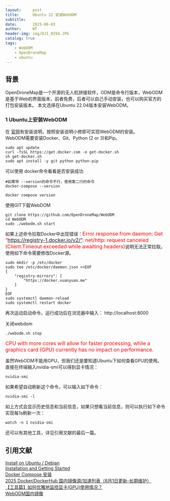 ```yaml
---
layout:     post
title:      Ubuntu 22 安装WebODM
subtitle:   
date:       2025-06-03
author:     WT
header-img: img/DJI_0294.JPG
catalog: true
tags:
    - WebDOM
    - OpenDroneMap
    - ubuntu          
---  
```


## 背景

OpenDroneMap是一个开源的无人机拼接软件，ODM是命令行版本，WebODM是基于Web的界面版本，前者免费，后者可以自己手动安装，也可以购买官方的打包安装版本。
本文选择在Ubuntu 22.04版本安装WebODM。

### 1 Ubuntu上安装WebODM
在 [官网](https://docs.opendronemap.org/installation/#linux)有安装说明，按照安装说明小修即可实现WebODM的安装。  
WebODM需要安装Docker、Git、Python (2 or 3)和Pip。
```
sudo apt update
curl -fsSL https://get.docker.com -o get-docker.sh
sh get-docker.sh
sudo apt install -y git python python-pip
```
可以使用 docker命令看看是否安装成功  
```
#如果带 --version的命令不行，使用第二行的命令
docker-compose --version

docker compose version

```
使用GIT下载WebDOM
```
git clone https://github.com/OpenDroneMap/WebODM
cd WebODM
sudo ./webodm.sh start
```
如果上述命令拉取Docker中出现错误：<font size=3 color=Red>Error response from daemon: Get “https://registry-1.docker.io/v2/”: net/http: request canceled (Client.Timeout exceeded while awaiting headers)</font>说明无法正常拉取。使用如下命令需要修改Docker源。
```
sudo mkdir -p /etc/docker
sudo tee /etc/docker/daemon.json <<EOF
{
    "registry-mirrors": [
        "https://docker.xuanyuan.me"
    ]
}
EOF
sudo systemctl daemon-reload
sudo systemctl restart docker
```

再次运动启动命令，运行成功后在浏览器中输入： http://localhost:8000


关闭webdom
```
./webodm.sh stop
```
<font size=3 color=Red>CPU with more cores will allow for faster processing, while a graphics card (GPU) currently has no impact on performance.</font>

虽然WebODM不能用GPU，但我们还是要知道Ubuntu下如何查看GPU的使用。
直接在终端输入nvidia-smi可以得到显卡情况：
```
nvidia-smi
```
如果希望自动刷新这个命令，可以输入如下命令：
```
nvidia-smi -l
```
如上方式会显示历史信息和当前信息，如果只想看当前信息，则可以执行如下命令实现每1s刷新一次：
```
watch -n 1 nvidia-smi
```
还可以有其他工具，详见引用文献的最后一篇。





## 引用文献
[Install on Ubuntu / Debian](https://docs.opendronemap.org/installation/#linux)  
[Installation and Getting Started](https://github.com/OpenDroneMap/docs/blob/publish/source/installation.rst)  
[Docker Compose 安装](https://zhuanlan.zhihu.com/p/27482200547)    
[2025 Docker/DockerHub 国内镜像源/加速列表（6月1日更新-长期维护）](https://zhuanlan.zhihu.com/p/24461370776)  
[【工具篇】如何优雅地监控显卡(GPU)使用情况？](https://zhuanlan.zhihu.com/p/577533593)  
[WebODM国内镜像](https://gitcode.com/gh_mirrors/we/WebODM/?utm_source=artical_gitcode&index=bottom&type=card&&login=from_csdn&isLogin=1)






